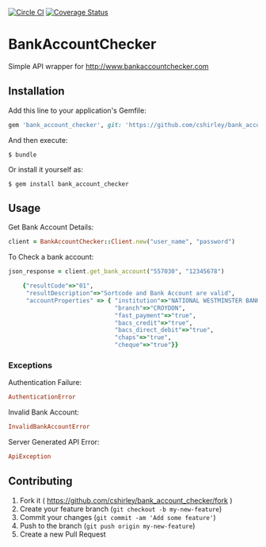 [![Circle CI](https://circleci.com/gh/cshirley/bank_account_checker.svg?style=svg)](https://circleci.com/gh/cshirley/bank_account_checker)
[![Coverage Status](https://coveralls.io/repos/cshirley/bank_account_checker/badge.svg)](https://coveralls.io/r/cshirley/bank_account_checker)
# BankAccountChecker

Simple API wrapper for http://www.bankaccountchecker.com

## Installation

Add this line to your application's Gemfile:

```ruby
gem 'bank_account_checker', git: 'https://github.com/cshirley/bank_account_checker.git'
```

And then execute:

    $ bundle

Or install it yourself as:

    $ gem install bank_account_checker

## Usage

Get Bank Account Details:

```ruby
client = BankAccountChecker::Client.new("user_name", "password")
```
To Check a bank account:

```ruby
json_response = client.get_bank_account("557030", "12345678")

    {"resultCode"=>"01",
     "resultDescription"=>"Sortcode and Bank Account are valid",
     "accountProperties" => { "institution"=>"NATIONAL WESTMINSTER BANK PLC",
                              "branch"=>"CROYDON",
                              "fast_payment"=>"true",
                              "bacs_credit"=>"true",
                              "bacs_direct_debit"=>"true",
                              "chaps"=>"true",
                              "cheque"=>"true"}}
```
### Exceptions
Authentication Failure:

```ruby
AuthenticationError
```

Invalid Bank Account:

```ruby
InvalidBankAccountError
```

Server Generated API Error:

```ruby
ApiException
```

## Contributing

1. Fork it ( https://github.com/cshirley/bank_account_checker/fork )
2. Create your feature branch (`git checkout -b my-new-feature`)
3. Commit your changes (`git commit -am 'Add some feature'`)
4. Push to the branch (`git push origin my-new-feature`)
5. Create a new Pull Request
